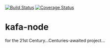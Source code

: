 [![Build Status](https://travis-ci.org/cemkiy/kafa-node.svg?branch=master)](https://travis-ci.org/cemkiy/kafa-node)
[![Coverage Status](https://coveralls.io/repos/github/cemkiy/kafa-node/badge.svg?branch=master)](https://coveralls.io/github/cemkiy/kafa-node?branch=master)

# kafa-node
for the 21st Century...Centuries-awaited project...
